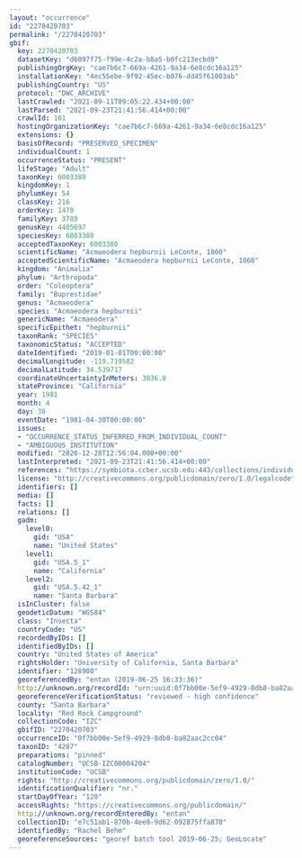 ```yaml
---
layout: "occurrence"
id: "2270420703"
permalink: "/2270420703"
gbif:
  key: 2270420703
  datasetKey: "d6097f75-f99e-4c2a-b8a5-b0fc213ecbd0"
  publishingOrgKey: "cae7b6c7-669a-4261-9a34-6e8cdc16a125"
  installationKey: "4ec55ebe-9f92-45ec-b076-dd45f61003ab"
  publishingCountry: "US"
  protocol: "DWC_ARCHIVE"
  lastCrawled: "2021-09-11T09:05:22.434+00:00"
  lastParsed: "2021-09-23T21:41:56.414+00:00"
  crawlId: 161
  hostingOrganizationKey: "cae7b6c7-669a-4261-9a34-6e8cdc16a125"
  extensions: {}
  basisOfRecord: "PRESERVED_SPECIMEN"
  individualCount: 1
  occurrenceStatus: "PRESENT"
  lifeStage: "Adult"
  taxonKey: 6003380
  kingdomKey: 1
  phylumKey: 54
  classKey: 216
  orderKey: 1470
  familyKey: 3789
  genusKey: 4405697
  speciesKey: 6003380
  acceptedTaxonKey: 6003380
  scientificName: "Acmaeodera hepburnii LeConte, 1860"
  acceptedScientificName: "Acmaeodera hepburnii LeConte, 1860"
  kingdom: "Animalia"
  phylum: "Arthropoda"
  order: "Coleoptera"
  family: "Buprestidae"
  genus: "Acmaeodera"
  species: "Acmaeodera hepburnii"
  genericName: "Acmaeodera"
  specificEpithet: "hepburnii"
  taxonRank: "SPECIES"
  taxonomicStatus: "ACCEPTED"
  dateIdentified: "2019-01-01T00:00:00"
  decimalLongitude: -119.719582
  decimalLatitude: 34.539717
  coordinateUncertaintyInMeters: 3036.0
  stateProvince: "California"
  year: 1981
  month: 4
  day: 30
  eventDate: "1981-04-30T00:00:00"
  issues:
  - "OCCURRENCE_STATUS_INFERRED_FROM_INDIVIDUAL_COUNT"
  - "AMBIGUOUS_INSTITUTION"
  modified: "2020-12-28T12:56:04.000+00:00"
  lastInterpreted: "2021-09-23T21:41:56.414+00:00"
  references: "https://symbiota.ccber.ucsb.edu:443/collections/individual/index.php?occid=128900"
  license: "http://creativecommons.org/publicdomain/zero/1.0/legalcode"
  identifiers: []
  media: []
  facts: []
  relations: []
  gadm:
    level0:
      gid: "USA"
      name: "United States"
    level1:
      gid: "USA.5_1"
      name: "California"
    level2:
      gid: "USA.5.42_1"
      name: "Santa Barbara"
  isInCluster: false
  geodeticDatum: "WGS84"
  class: "Insecta"
  countryCode: "US"
  recordedByIDs: []
  identifiedByIDs: []
  country: "United States of America"
  rightsHolder: "University of California, Santa Barbara"
  identifier: "128900"
  georeferencedBy: "entan (2019-06-25 16:33:36)"
  http://unknown.org/recordId: "urn:uuid:0f7bb00e-5ef9-4929-8db8-ba82aac2cc04"
  georeferenceVerificationStatus: "reviewed - high confidence"
  county: "Santa Barbara"
  locality: "Red Rock Campground"
  collectionCode: "IZC"
  gbifID: "2270420703"
  occurrenceID: "0f7bb00e-5ef9-4929-8db8-ba82aac2cc04"
  taxonID: "4287"
  preparations: "pinned"
  catalogNumber: "UCSB-IZC00004204"
  institutionCode: "UCSB"
  rights: "http://creativecommons.org/publicdomain/zero/1.0/"
  identificationQualifier: "nr."
  startDayOfYear: "120"
  accessRights: "https://creativecommons.org/publicdomain/"
  http://unknown.org/recordEnteredBy: "entan"
  collectionID: "e7c51ab1-870b-4ee8-9d62-092875ffa870"
  identifiedBy: "Rachel Behm"
  georeferenceSources: "georef batch tool 2019-06-25; GeoLocate"
---
```

